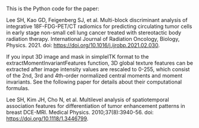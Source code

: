 This is the Python code for the paper: 

Lee SH, Kao GD, Feigenberg SJ, et al. Multi-block discriminant analysis of integrative 18F-FDG-PET/CT radiomics for predicting circulating tumor cells in early stage non-small cell lung cancer treated with stereotactic body radiation therapy. International Journal of Radiation Oncology, Biology, Physics. 2021. doi: https://doi.org/10.1016/j.ijrobp.2021.02.030.

If you input 3D image and mask in simpleITK format to the extractMomentInvariantFeatures function, 3D global texture features can be extracted after image intensity values are rescaled to 0-255, which consist of the 2nd, 3rd and 4th-order normalized central moments and moment invariants. See the following paper for details about their computational formulas.

Lee SH, Kim JH, Cho N, et al. Multilevel analysis of spatiotemporal association features for differentiation of tumor enhancement patterns in breast DCE-MRI. Medical Physics. 2010;37(8):3940-56. doi: https://doi.org/10.1118/1.3446799.
